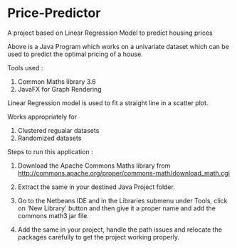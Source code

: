 # Price-Predictor
A project based on Linear Regression Model to predict housing prices

Above is a Java Program which works on a univariate dataset which can
be used to predict the optimal pricing of a house. 

Tools used : 

1. Common Maths library 3.6 
2. JavaFX for Graph Rendering

Linear Regression model is used to fit a straight line 
in a scatter plot.

Works appropriately for 
1. Clustered regualar datasets
2. Randomized datasets

Steps to run this application :
1. Download the Apache Commons Maths library from 
http://commons.apache.org/proper/commons-math/download_math.cgi 

2. Extract the same in your destined Java Project folder.

3. Go to the Netbeans IDE and in the Libraries submenu under Tools,
click on 'New Library' button and then give it a proper name and 
add the commons math3 jar file.

4. Add the same in your project, handle the path issues 
and relocate the packages carefully to get the project working properly.
